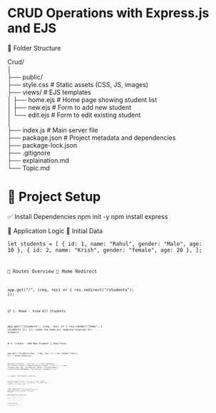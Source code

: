 # CRUD Operations with Express.js and EJS
📁 Folder Structure

Crud/<br>
│<br>
├── public/ <br>
    ├── style.css          # Static assets (CSS, JS, images)<br>
├── views/                 # EJS templates<br>
│   ├── home.ejs           # Home page showing student list<br>
│   ├── new.ejs            # Form to add new student<br>
│   └── edit.ejs           # Form to edit existing student<br>
│<br>
├── index.js               # Main server file<br>
├── package.json           # Project metadata and dependencies<br>
├── package-lock.json<br>
├── .gitignore<br>
├── explaination.md<br>
└── Topic.md<br>

# 🚀 Project Setup
✅ Install Dependencies
npm init -y
npm install express 

🧠 Application Logic
🔸 Initial Data

<code>let students = [
  { id: 1, name: "Rahul", gender: "Male", age: 10 },
  { id: 2, name: "Krish", gender: "female", age: 20 },
];<code>

🔄 Routes Overview
🔹 Home Redirect

<code>app.get("/", (req, res) => {
  res.redirect("/students");
});<code>

📋 1. Read - View All Students

<code>app.get("/students", (req, res) => {
  res.render("home", { students });
});<code>
Loads the home.ejs template
Displays all students

➕ 2. Create - Add New Student
📄 Show Form

<code>app.get("/students/new", (req, res) => {
  res.render("new");
});<code>
✅ Handle Submission

<code>app.post("/students", (req, res) => {
  const newStudent = {
    id: students.length ? students[students.length - 1].id + 1 : 1,
    name: req.body.name,
    age: req.body.age,
    gender: req.body.gender
  };
  students.push(newStudent);
  res.redirect("/students");
});<code>

✏️ 3. Update - Edit Student
📄 Show Form

<code>app.get("/students/:id/edit", (req, res) => {
  const student = students.find((s) => s.id == req.params.id);
  res.render("edit", { student });
});<code>
🔁 Handle Update

<code>app.post("/students/:id/update", (req, res) => {
  const student = students.find((s) => s.id == req.params.id);
  student.name = req.body.name;
  student.age = req.body.age;
  student.gender = req.body.gender;
  res.redirect("/students");
});<code>
❌ 4. Delete - Remove Student

<code>app.post("/students/:id/delete", (req, res) => {
  students = students.filter((item) => item.id != req.params.id);
  res.redirect("/students");
});<code>
🖼️ View Templates (EJS)
🏠 home.ejs
Displays list of students with "Edit" and "Delete" buttons.

➕ new.ejs
Form for adding a new student (fields: name, age, gender).

📝 edit.ejs
Pre-filled form for editing an existing student.

# 📡 Start the Server

<code>app.listen(PORT, () => {
  console.log("Server started...");
});<code>
✅ Visit: http://localhost:9000